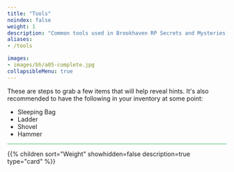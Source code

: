 ```yaml
---
title: "Tools"
noindex: false
weight: 1
description: "Common tools used in Brookhaven RP Secrets and Mysteries and how to get them."
aliases:
- /tools

images:
- images/bh/a05-complete.jpg
collapsibleMenu: true
---
```


These are steps to grab a few items that will help reveal hints.
It's also recommended to have the following in your inventory at some point:

- Sleeping Bag
- Ladder
- Shovel
- Hammer

<hr style="background-color: #28b44c" size=8>

{{% children sort="Weight" showhidden=false description=true type="card" %}}